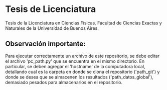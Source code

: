 # Tesis de Licenciatura
Tesis de la Licenciatura en Ciencias Físicas. Facultad de Ciencias Exactas y Naturales de la Universidad de Buenos Aires.

## Observación importante:
Para ejecutar correctamente un archivo de este repositorio, se debe editar el archivo 'pc_path.py' que se encuentra en el mismo directorio. En particular, se deben agregar el 'hostname' de la computadora local, detallando cual es la carpeta en donde se clona el repositorio ('path_git') y donde se desea que se almacenen los resultados ('path_datos_global'), demasiado pesados para almacenarlos en el repositorio.
